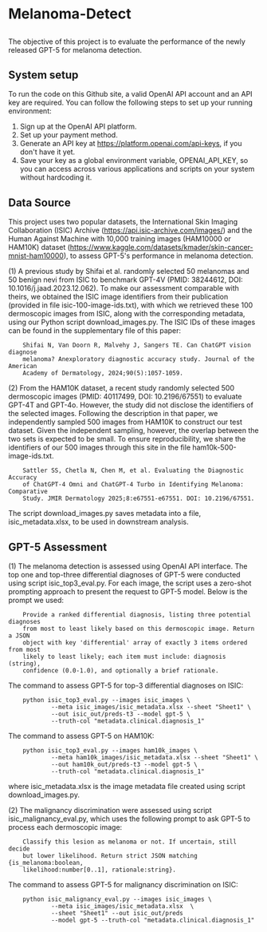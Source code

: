 # Melanoma-Detect

##  

The objective of this project is to evaluate the performance of the newly released GPT-5 for melanoma detection.

## System setup

To run the code on this Github site, a valid OpenAI API account and an API key are required. You can follow the following steps to set up your running environment:

1. Sign up at the OpenAI API platform.
2. Set up your payment method.
3. Generate an API key at https://platform.openai.com/api-keys, if you don't have it yet. 
4. Save your key as a global environment variable, OPENAI_API_KEY, so you can access across various applications and scripts on your system without hardcoding it.
   
## Data Source
This project uses two popular datasets, the International Skin Imaging Collaboration (ISIC) Archive (https://api.isic-archive.com/images/) and the Human Against Machine with 10,000 training images (HAM10000 or HAM10K) dataset (https://www.kaggle.com/datasets/kmader/skin-cancer-mnist-ham10000), to assess GPT-5's performance in melanoma detection. 

(1) A previous study by Shifai et al. randomly selected 50 melanomas and 50 benign nevi from ISIC to benchmark GPT-4V (PMID: 38244612, DOI: 10.1016/j.jaad.2023.12.062). To make our assessment comparable with theirs, we obtained the ISIC image identifiers from their publication (provided in file isic-100-image-ids.txt), with which we retrieved these 100 dermoscopic images from ISIC, along with the corresponding metadata, using our Python script download_images.py. The ISIC IDs of these images can be found in the supplementary file of this paper:

        Shifai N, Van Doorn R, Malvehy J, Sangers TE. Can ChatGPT vision diagnose 
        melanoma? Anexploratory diagnostic accuracy study. Journal of the American 
        Academy of Dermatology, 2024;90(5):1057-1059. 

(2) From the HAM10K dataset, a recent study randomly selected 500 dermoscopic images (PMID: 40117499, DOI: 10.2196/67551) to evaluate GPT-4T and GPT-4o. However, the study did not disclose the identifiers of the selected images. Following the description in that paper, we independently sampled 500 images from HAM10K to construct our test dataset. Given the independent sampling, however, the overlap between the two sets is expected to be small. To ensure reproducibility, we share the identifiers of our 500 images through this site in the file ham10k-500-image-ids.txt.

        Sattler SS, Chetla N, Chen M, et al. Evaluating the Diagnostic Accuracy
        of ChatGPT-4 Omni and ChatGPT-4 Turbo in Identifying Melanoma: Comparative 
        Study. JMIR Dermatology 2025;8:e67551-e67551. DOI: 10.2196/67551. 

The script download_images.py saves metadata into a file, isic_metadata.xlsx, to be used in downstream analysis.
        
## GPT-5 Assessment
(1) The melanoma detection is assessed using OpenAI API interface. The top one and top-three differential diagnoses of GPT-5 were conducted using script isic_top3_eval.py. For each image, the script uses a zero-shot prompting approach to present the request to GPT-5 model. Below is the prompt we used:

        Provide a ranked differential diagnosis, listing three potential diagnoses 
        from most to least likely based on this dermoscopic image. Return a JSON
        object with key 'differential' array of exactly 3 items ordered from most 
        likely to least likely; each item must include: diagnosis (string), 
        confidence (0.0-1.0), and optionally a brief rationale.
The command to assess GPT-5 for top-3 differential diagnoses on ISIC: 

        python isic_top3_eval.py --images isic_images \ 
                --meta isic_images/isic_metadata.xlsx --sheet "Sheet1" \
                --out isic_out/preds-t3 --model gpt-5 \
                --truth-col "metadata.clinical.diagnosis_1"

The command to assess GPT-5 on HAM10K: 

        python isic_top3_eval.py --images ham10k_images \ 
                --meta ham10k_images/isic_metadata.xlsx --sheet "Sheet1" \
                --out ham10k_out/preds-t3 --model gpt-5 \
                --truth-col "metadata.clinical.diagnosis_1"

where isic_metadata.xlsx is the image metadata file created using script download_images.py.

(2) The malignancy discrimination were assessed using script isic_malignancy_eval.py, which uses the following prompt to ask GPT-5 to process each dermoscopic image:

        Classify this lesion as melanoma or not. If uncertain, still decide 
        but lower likelihood. Return strict JSON matching {is_melanoma:boolean, 
        likelihood:number[0..1], rationale:string}. 

The command to assess GPT-5 for malignancy discrimination on ISIC: 

        python isic_malignancy_eval.py --images isic_images \
                --meta isic_images/isic_metadata.xlsx  \
                --sheet "Sheet1" --out isic_out/preds 
                --model gpt-5 --truth-col "metadata.clinical.diagnosis_1"
